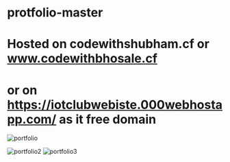 # protfolio-master
# Hosted on codewithshubham.cf or   www.codewithbhosale.cf
# or on https://iotclubwebiste.000webhostapp.com/ as it free domain 
![portfolio](https://user-images.githubusercontent.com/90494573/149466020-f3fb6755-dfce-42fc-a186-73e23447c5ae.gif)

![portfolio2](https://user-images.githubusercontent.com/90494573/149466395-6ff18a69-d301-4d27-b96c-602783350c65.png)
![portfolio3](https://user-images.githubusercontent.com/90494573/149466401-7f69a833-2ca0-4e6b-b3c6-e6c434c87fc0.png)
